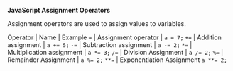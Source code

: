 **JavaScript Assignment Operators**

Assignment operators are used to assign values to variables.

Operator | Name | Example
`=` | Assignment operator | `a = 7;`
`+=` | Addition assignment | `a += 5;`
`-=` | Subtraction assignment | `a -= 2;`
`*=` | Multiplication assignment | `a *= 3;`
`/=` | Division Assignment | `a /= 2;`
`%=` | Remainder Assignment | `a %= 2;`
`**=` | Exponentiation Assignment	`a **= 2;` 